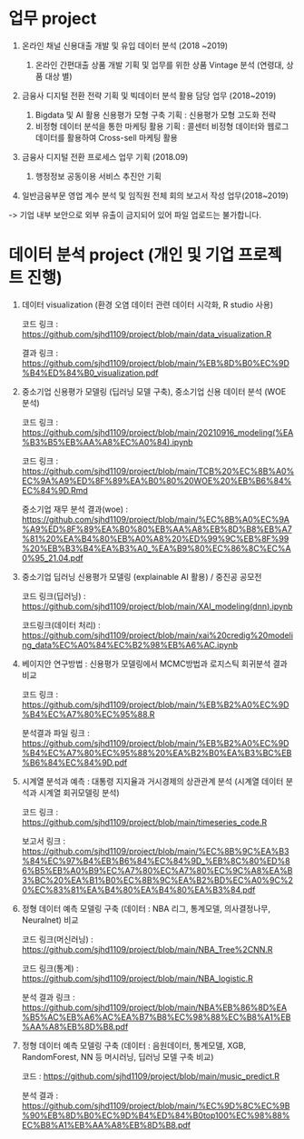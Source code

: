 # 업무 project 

1. 온라인 채널 신용대출 개발 및 유입 데이터 분석 (2018 ~2019)
   1) 온라인 간편대출 상품 개발 기획 및 업무를 위한 상품 Vintage 분석 (연령대, 상품 대상 별) 

2. 금융사 디지털 전환 전략 기획 및 빅데이터 분석 활용 담당 업무 (2018~2019)
   1) Bigdata 및 AI 활용 신용평가 모형 구축 기획 : 신용평가 모형 고도화 전략
   2) 비정형 데이터 분석을 통한 마케팅 활용 기획 : 콜센터 비정형 데이터와 웹로그 데이터를 활용하여 Cross-sell 마케팅 활용

3. 금융사 디지털 전환 프로세스 업무 기획 (2018.09)
   1) 행정정보 공동이용 서비스 추진안 기획
 
4. 일반금융부문 영업 계수 분석 및 임직원 전체 회의 보고서 작성 업무(2018~2019)


-> 기업 내부 보안으로 외부 유출이 금지되어 있어 파일 업로드는 불가합니다. 


# 데이터 분석 project (개인 및 기업 프로젝트 진행)
 
 1. 데이터 visualization (환경 오염 데이터 관련 데이터 시각화, R studio 사용)
 
     코드 링크 : https://github.com/sjhd1109/project/blob/main/data_visualization.R
     
     결과 링크 :  https://github.com/sjhd1109/project/blob/main/%EB%8D%B0%EC%9D%B4%ED%84%B0_visualization.pdf
     
 2. 중소기업 신용평가 모델링 (딥러닝 모델 구축), 중소기업 신용 데이터 분석 (WOE 분석)
   
     코드 링크 : https://github.com/sjhd1109/project/blob/main/20210916_modeling(%EA%B3%B5%EB%AA%A8%EC%A0%84).ipynb
     
     코드 링크 : https://github.com/sjhd1109/project/blob/main/TCB%20%EC%8B%A0%EC%9A%A9%ED%8F%89%EA%B0%80%20WOE%20%EB%B6%84%EC%84%9D.Rmd
     
     중소기업 재무 분석 결과(woe) :  https://github.com/sjhd1109/project/blob/main/%EC%8B%A0%EC%9A%A9%ED%8F%89%EA%B0%80%EB%AA%A8%EB%8D%B8%EB%A7%81%20%EA%B4%80%EB%A0%A8%20%ED%99%9C%EB%8F%99%20%EB%B3%B4%EA%B3%A0_%EA%B9%80%EC%86%8C%EC%A0%95_21.04.pdf
 
 3. 중소기업 딥러닝 신용평가 모델링 (explainable AI 활용) / 중진공 공모전 
  
    코드 링크(딥러닝) : https://github.com/sjhd1109/project/blob/main/XAI_modeling(dnn).ipynb
               
    코드링크(데이터 처리) : https://github.com/sjhd1109/project/blob/main/xai%20credig%20modeling_data%EC%A0%84%EC%B2%98%EB%A6%AC.ipynb
 
 4. 베이지안 연구방법 : 신용평가 모델링에서 MCMC방법과 로지스틱 회귀분석 결과 비교
 
     코드 링크 :  https://github.com/sjhd1109/project/blob/main/%EB%B2%A0%EC%9D%B4%EC%A7%80%EC%95%88.R
 
     분석결과 파일 링크 :  https://github.com/sjhd1109/project/blob/main/%EB%B2%A0%EC%9D%B4%EC%A7%80%EC%95%88%20%EA%B2%B0%EA%B3%BC%EB%B6%84%EC%84%9D.pdf
 
 5. 시계열 분석과 예측 : 대통령 지지율과 거시경제의 상관관계 분석 (시계열 데이터 분석과 시계열 회귀모델링 분석)

     코드 링크 : https://github.com/sjhd1109/project/blob/main/timeseries_code.R
 
     보고서 링크 :                        https://github.com/sjhd1109/project/blob/main/%EC%8B%9C%EA%B3%84%EC%97%B4%EB%B6%84%EC%84%9D_%EB%8C%80%ED%86%B5%EB%A0%B9%EC%A7%80%EC%A7%80%EC%9C%A8%EA%B3%BC%20%EA%B1%B0%EC%8B%9C%EA%B2%BD%EC%A0%9C%20%EC%83%81%EA%B4%80%EA%B4%80%EA%B3%84.pdf
 
 6. 정형 데이터 예측 모델링 구축 (데이터 : NBA 리그, 통계모델, 의사결정나무, Neuralnet) 비교 
 
     코드 링크(머신러닝) : https://github.com/sjhd1109/project/blob/main/NBA_Tree%2CNN.R
     
     
     코드 링크(통계) : https://github.com/sjhd1109/project/blob/main/NBA_logistic.R
                
 
     분석 결과 링크 :  https://github.com/sjhd1109/project/blob/main/NBA%EB%86%8D%EA%B5%AC%EB%A6%AC%EA%B7%B8%EC%98%88%EC%B8%A1%EB%AA%A8%EB%8D%B8.pdf
   
     
 7. 정형 데이터 예측 모델링 구축 (데이터 : 음원데이터, 통계모델, XGB, RandomForest, NN 등 머시러닝, 딥러닝 모델 구축 비교)

    코드 : https://github.com/sjhd1109/project/blob/main/music_predict.R
    
    분석 결과 : https://github.com/sjhd1109/project/blob/main/%EC%9D%8C%EC%9B%90%EB%8D%B0%EC%9D%B4%ED%84%B0top100%EC%98%88%EC%B8%A1%EB%AA%A8%EB%8D%B8.pdf
 

 
